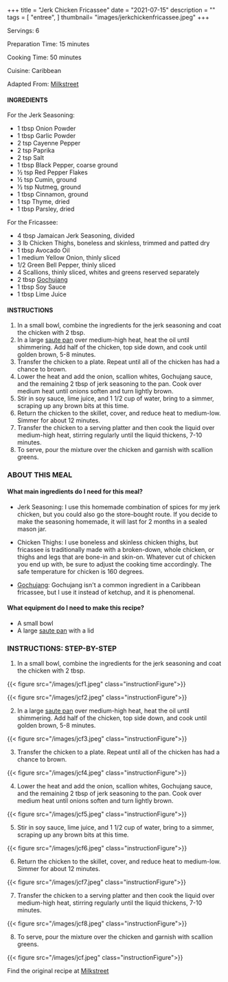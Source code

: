 +++
title = "Jerk Chicken Fricassee"
date = "2021-07-15"
description = ""
tags = [
    "entree",
]
thumbnail= "images/jerkchickenfricassee.jpeg"
+++

Servings: 6 <!--more-->

Preparation Time: 15 minutes 

Cooking Time: 50 minutes 

Cuisine: Caribbean

Adapted From: [Milkstreet](https://www.177milkstreet.com/recipes/jamaican-chicken-fricassee)

#### INGREDIENTS 

For the Jerk Seasoning:

* 1 tbsp Onion Powder
* 1 tbsp Garlic Powder
* 2 tsp Cayenne Pepper
* 2 tsp Paprika
* 2 tsp Salt
* 1 tbsp Black Pepper, coarse ground 
* ½ tsp Red Pepper Flakes
* ½ tsp Cumin, ground
* ½ tsp Nutmeg, ground
* 1 tbsp Cinnamon, ground
* 1 tsp Thyme, dried
* 1 tbsp Parsley, dried

For the Fricassee:

* 4 tbsp Jamaican Jerk Seasoning, divided 
* 3 lb Chicken Thighs, boneless and skinless, trimmed and patted dry
* 1 tbsp Avocado Oil 
* 1 medium Yellow Onion, thinly sliced 
* 1/2 Green Bell Pepper, thinly sliced 
* 4 Scallions, thinly sliced, whites and greens reserved separately 
* 2 tbsp [Gochujang](https://amzn.to/3al2a8Y)
* 1 tbsp Soy Sauce 
* 1 tbsp Lime Juice 

#### INSTRUCTIONS 

1. In a small bowl, combine the ingredients for the jerk seasoning and coat the chicken with 2 tbsp. 
2. In a large [saute pan](https://amzn.to/3hIzyKw) over medium-high heat, heat the oil until shimmering. Add half of the chicken, top side down, and cook until golden brown, 5-8 minutes.
3. Transfer the chicken to a plate. Repeat until all of the chicken has had a chance to brown. 
4. Lower the heat and add the onion, scallion whites, Gochujang sauce, and the remaining 2 tbsp of jerk seasoning to the pan. Cook over medium heat until onions soften and turn lightly brown.
5. Stir in soy sauce, lime juice, and 1 1/2 cup of water, bring to a simmer, scraping up any brown bits at this time.
6. Return the chicken to the skillet, cover, and reduce heat to medium-low. Simmer for about 12 minutes.
7. Transfer the chicken to a serving platter and then cook the liquid over medium-high heat, stirring regularly until the liquid thickens, 7-10 minutes.
8. To serve, pour the mixture over the chicken and garnish with scallion greens. 

### ABOUT THIS MEAL 

#### What main ingredients do I need for this meal?

* Jerk Seasoning: I use this homemade combination of spices for my jerk chicken, but you could also go the store-bought route. If you decide to make the seasoning homemade, it will last for 2 months in a sealed mason jar. 

* Chicken Thighs: I use boneless and skinless chicken thighs, but fricassee is traditionally made with a broken-down, whole chicken, or thighs and legs that are bone-in and skin-on. Whatever cut of chicken you end up with, be sure to adjust the cooking time accordingly. The safe temperature for chicken is 160 degrees. 

* [Gochujang](https://amzn.to/3al2a8Y): Gochujang isn't a common ingredient in a Caribbean fricassee, but I use it instead of ketchup, and it is phenomenal. 

#### What equipment do I need to make this recipe?

* A small bowl
* A large [saute pan](https://amzn.to/3hIzyKw) with a lid 

### INSTRUCTIONS: STEP-BY-STEP

1. In a small bowl, combine the ingredients for the jerk seasoning and coat the chicken with 2 tbsp. 

{{< figure src="/images/jcf1.jpeg" class="instructionFigure">}}

{{< figure src="/images/jcf2.jpeg" class="instructionFigure">}}

2. In a large [saute pan](https://amzn.to/3hIzyKw) over medium-high heat, heat the oil until shimmering. Add half of the chicken, top side down, and cook until golden brown, 5-8 minutes.

{{< figure src="/images/jcf3.jpeg" class="instructionFigure">}}

3. Transfer the chicken to a plate. Repeat until all of the chicken has had a chance to brown. 

{{< figure src="/images/jcf4.jpeg" class="instructionFigure">}}

4. Lower the heat and add the onion, scallion whites, Gochujang sauce, and the remaining 2 tbsp of jerk seasoning to the pan. Cook over medium heat until onions soften and turn lightly brown.

{{< figure src="/images/jcf5.jpeg" class="instructionFigure">}}

5. Stir in soy sauce, lime juice, and 1 1/2 cup of water, bring to a simmer, scraping up any brown bits at this time.

{{< figure src="/images/jcf6.jpeg" class="instructionFigure">}}

6. Return the chicken to the skillet, cover, and reduce heat to medium-low. Simmer for about 12 minutes.

{{< figure src="/images/jcf7.jpeg" class="instructionFigure">}}

7. Transfer the chicken to a serving platter and then cook the liquid over medium-high heat, stirring regularly until the liquid thickens, 7-10 minutes.

{{< figure src="/images/jcf8.jpeg" class="instructionFigure">}}

8. To serve, pour the mixture over the chicken and garnish with scallion greens. 

{{< figure src="/images/jcf.jpeg" class="instructionFigure">}}


Find the original recipe at [Milkstreet](https://www.177milkstreet.com/recipes/jamaican-chicken-fricassee)
